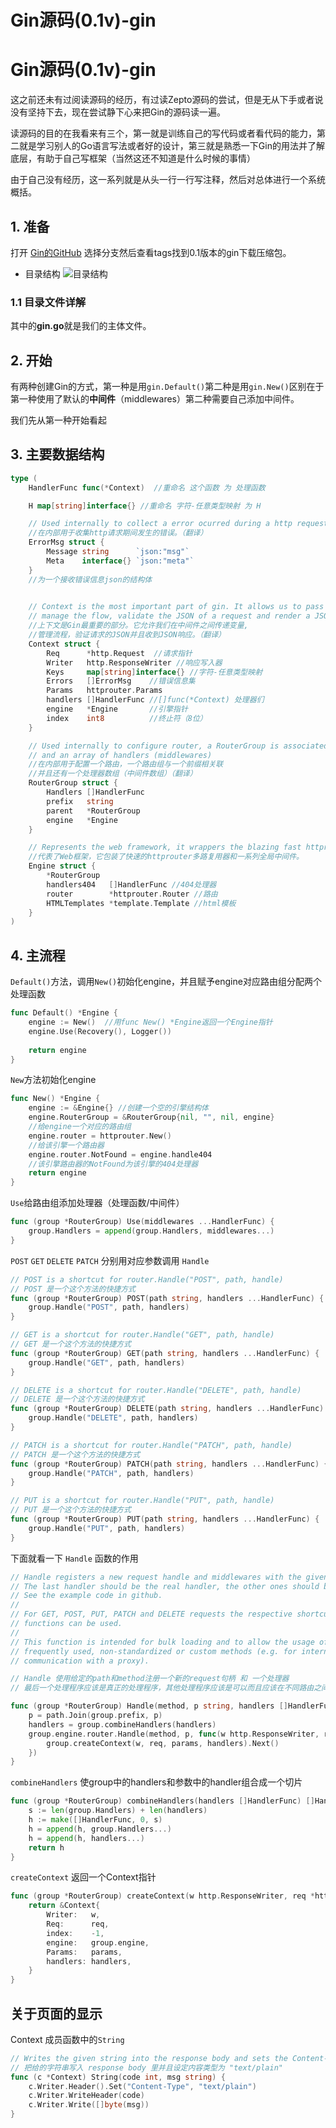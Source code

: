 # Gin源码(0.1v)-gin


<!--more-->

# Gin源码(0.1v)-gin

这之前还未有过阅读源码的经历，有过读Zepto源码的尝试，但是无从下手或者说没有坚持下去，现在尝试静下心来把Gin的源码读一遍。

读源码的目的在我看来有三个，第一就是训练自己的写代码或者看代码的能力，第二就是学习别人的Go语言写法或者好的设计，第三就是熟悉一下Gin的用法并了解底层，有助于自己写框架（当然这还不知道是什么时候的事情）

由于自己没有经历，这一系列就是从头一行一行写注释，然后对总体进行一个系统概括。

## 1. 准备

打开 [Gin的GitHub](https://github.com/gin-gonic/gin/tree/v0.1) 选择分支然后查看tags找到0.1版本的gin下载压缩包。

- 目录结构
![目录结构](http://cdn.shanzei.top/20200423132640.png)

### 1.1 目录文件详解

其中的**gin.go**就是我们的主体文件。



## 2. 开始

有两种创建Gin的方式，第一种是用`gin.Default()`第二种是用`gin.New()`区别在于第一种使用了默认的**中间件**（middlewares）第二种需要自己添加中间件。

我们先从第一种开始看起

## 3. 主要数据结构

```go
type (
	HandlerFunc func(*Context)  //重命名 这个函数 为 处理函数

	H map[string]interface{} //重命名 字符-任意类型映射 为 H

    // Used internally to collect a error ocurred during a http request.
    //在内部用于收集http请求期间发生的错误。（翻译）
	ErrorMsg struct {
		Message string      `json:"msg"`
		Meta    interface{} `json:"meta"`
    }
    //为一个接收错误信息json的结构体
    

	// Context is the most important part of gin. It allows us to pass variables between middleware,
    // manage the flow, validate the JSON of a request and render a JSON response for example.
    //上下文是Gin最重要的部分。它允许我们在中间件之间传递变量,
    //管理流程，验证请求的JSON并且收到JSON响应。（翻译）
	Context struct {
		Req      *http.Request  //请求指针
		Writer   http.ResponseWriter //响应写入器
		Keys     map[string]interface{} //字符-任意类型映射
		Errors   []ErrorMsg    //错误信息集
		Params   httprouter.Params 
		handlers []HandlerFunc //[]func(*Context) 处理器们
		engine   *Engine       //引擎指针
		index    int8          //终止符（8位）
	}

	// Used internally to configure router, a RouterGroup is associated with a prefix
    // and an array of handlers (middlewares)
    //在内部用于配置一个路由，一个路由组与一个前缀相关联
    //并且还有一个处理器数组（中间件数组）（翻译）
	RouterGroup struct {
		Handlers []HandlerFunc
		prefix   string
		parent   *RouterGroup
		engine   *Engine
	}

    // Represents the web framework, it wrappers the blazing fast httprouter multiplexer and a list of global middlewares.
    //代表了Web框架，它包装了快速的httprouter多路复用器和一系列全局中间件。
	Engine struct {
		*RouterGroup
		handlers404   []HandlerFunc //404处理器
		router        *httprouter.Router //路由
		HTMLTemplates *template.Template //html模板
	}
)
```

## 4. 主流程

`Default()`方法，调用`New()`初始化engine，并且赋予engine对应路由组分配两个处理函数

```go
func Default() *Engine {
	engine := New()  //用func New() *Engine返回一个Engine指针
    engine.Use(Recovery(), Logger())
    
	return engine
}
```

`New`方法初始化engine

```go
func New() *Engine {
	engine := &Engine{} //创建一个空的引擎结构体
    engine.RouterGroup = &RouterGroup{nil, "", nil, engine}
    //给engine一个对应的路由组
    engine.router = httprouter.New()
    //给该引擎一个路由器
    engine.router.NotFound = engine.handle404
    //该引擎路由器的NotFound为该引擎的404处理器
	return engine
}
```

`Use`给路由组添加处理器（处理函数/中间件）

```go
func (group *RouterGroup) Use(middlewares ...HandlerFunc) {
	group.Handlers = append(group.Handlers, middlewares...)
}
```

`POST` `GET` `DELETE` `PATCH` 分别用对应参数调用 `Handle`

```go
// POST is a shortcut for router.Handle("POST", path, handle)
// POST 是一个这个方法的快捷方式
func (group *RouterGroup) POST(path string, handlers ...HandlerFunc) {
	group.Handle("POST", path, handlers)
}

// GET is a shortcut for router.Handle("GET", path, handle)
// GET 是一个这个方法的快捷方式
func (group *RouterGroup) GET(path string, handlers ...HandlerFunc) {
	group.Handle("GET", path, handlers)
}

// DELETE is a shortcut for router.Handle("DELETE", path, handle)
// DELETE 是一个这个方法的快捷方式
func (group *RouterGroup) DELETE(path string, handlers ...HandlerFunc) {
	group.Handle("DELETE", path, handlers)
}

// PATCH is a shortcut for router.Handle("PATCH", path, handle)
// PATCH 是一个这个方法的快捷方式
func (group *RouterGroup) PATCH(path string, handlers ...HandlerFunc) {
	group.Handle("PATCH", path, handlers)
}

// PUT is a shortcut for router.Handle("PUT", path, handle)
// PUT 是一个这个方法的快捷方式
func (group *RouterGroup) PUT(path string, handlers ...HandlerFunc) {
	group.Handle("PUT", path, handlers)
}
```

下面就看一下 `Handle` 函数的作用


```go
// Handle registers a new request handle and middlewares with the given path and method.
// The last handler should be the real handler, the other ones should be middlewares that can and should be shared among different routes.
// See the example code in github.
//
// For GET, POST, PUT, PATCH and DELETE requests the respective shortcut
// functions can be used.
//
// This function is intended for bulk loading and to allow the usage of less
// frequently used, non-standardized or custom methods (e.g. for internal
// communication with a proxy).

// Handle 使用给定的path和method注册一个新的request句柄 和 一个处理器
// 最后一个处理程序应该是真正的处理程序，其他处理程序应该是可以而且应该在不同路由之间共享的中间件。

func (group *RouterGroup) Handle(method, p string, handlers []HandlerFunc) {
	p = path.Join(group.prefix, p)
	handlers = group.combineHandlers(handlers)
	group.engine.router.Handle(method, p, func(w http.ResponseWriter, req *http.Request, params httprouter.Params) {
		group.createContext(w, req, params, handlers).Next()
	})
}
```

`combineHandlers` 使group中的handlers和参数中的handler组合成一个切片

```go
func (group *RouterGroup) combineHandlers(handlers []HandlerFunc) []HandlerFunc {
	s := len(group.Handlers) + len(handlers)
	h := make([]HandlerFunc, 0, s)
	h = append(h, group.Handlers...)
	h = append(h, handlers...)
	return h
}
```

`createContext` 返回一个Context指针

```go
func (group *RouterGroup) createContext(w http.ResponseWriter, req *http.Request, params httprouter.Params, handlers []HandlerFunc) *Context {
	return &Context{
		Writer:   w,
		Req:      req,
		index:    -1,
		engine:   group.engine,
		Params:   params,
		handlers: handlers,
	}
}
```

## 关于页面的显示

Context 成员函数中的`String`

```go
// Writes the given string into the response body and sets the Content-Type to "text/plain"
// 把给的字符串写入 response body 里并且设定内容类型为 "text/plain"
func (c *Context) String(code int, msg string) {
	c.Writer.Header().Set("Content-Type", "text/plain")
	c.Writer.WriteHeader(code)
	c.Writer.Write([]byte(msg))
}
```



```go

```
